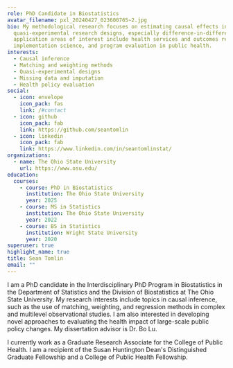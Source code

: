 ```yaml
---
role: PhD Candidate in Biostatistics
avatar_filename: pxl_20240427_023600765~2.jpg
bio: My methodological research focuses on estimating causal effects in
  quasi-experimental research designs, especially difference-in-differences. My
  application areas of interest include health services and outcomes research,
  implementation science, and program evaluation in public health.
interests:
  - Causal inference
  - Matching and weighting methods
  - Quasi-experimental designs
  - Missing data and imputation
  - Health policy evaluation
social:
  - icon: envelope
    icon_pack: fas
    link: /#contact
  - icon: github
    icon_pack: fab
    link: https://github.com/seantomlin
  - icon: linkedin
    icon_pack: fab
    link: https://www.linkedin.com/in/seantomlinstat/
organizations:
  - name: The Ohio State University
    url: https://www.osu.edu/
education:
  courses:
    - course: PhD in Biostatistics
      institution: The Ohio State University
      year: 2025
    - course: MS in Statistics
      institution: The Ohio State University
      year: 2022
    - course: BS in Statistics
      institution: Wright State University
      year: 2020
superuser: true
highlight_name: true
title: Sean Tomlin
email: ""
---
```

I am a PhD candidate in the Interdisciplinary PhD Program in Biostatistics in the Department of Statistics and the Division of Biostatistics at The Ohio State University. My research interests include topics in causal inference, such as the use of matching, weighting, and regression methods in complex and multilevel observational studies. I am also interested in developing novel approaches to evaluating the health impact of large-scale public policy changes. My dissertation advisor is Dr. Bo Lu. 

I currently work as a Graduate Research Associate for the College of Public Health. I am a recipient of the Susan Huntington Dean's Distinguished Graduate Fellowship and a College of Public Health Fellowship. 

<!--- {{< icon name="download" pack="fas" >}} Download my {{< staticref "uploads/resume.pdf" "newtab" >}}resumé{{< /staticref >}} or my {{< staticref "uploads/Sean_Tomlin_CV.pdf" "newtab" >}}CV{{< /staticref >}}. 
--->


